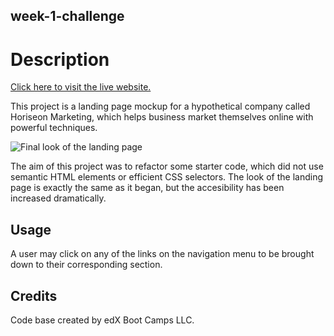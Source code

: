 ## week-1-challenge

# Description
[Click here to visit the live website.](https://jacob-medina.github.io/week-1-challenge/)

This project is a landing page mockup for a hypothetical company called Horiseon Marketing, which helps business market themselves online with powerful techniques.

![Final look of the landing page](/assets/images/live-website.png)

The aim of this project was to refactor some starter code, which did not use semantic HTML elements or efficient CSS selectors. The look of the landing page is exactly the same as it began, but the accesibility has been increased dramatically.

## Usage
A user may click on any of the links on the navigation menu to be brought down to their corresponding section.

## Credits
Code base created by edX Boot Camps LLC.

